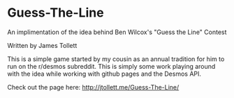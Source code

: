 # Guess-The-Line
An implimentation of the idea behind Ben Wilcox's "Guess the Line" Contest

Written by James Tollett

This is a simple game started by my cousin as an annual tradition for him to run on the r/desmos subreddit. This is simply some work playing around with the idea while working with github pages and the Desmos API.

Check out the page here: http://jtollett.me/Guess-The-Line/
